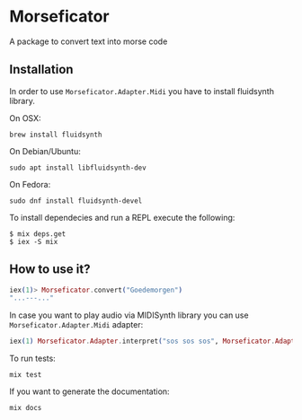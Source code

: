 # Morseficator

A package to convert text into morse code

## Installation

In order to use `Morseficator.Adapter.Midi` you have to install fluidsynth library.

On OSX: 
```
brew install fluidsynth
```

On Debian/Ubuntu:
```
sudo apt install libfluidsynth-dev
```

On Fedora:
```
sudo dnf install fluidsynth-devel
```

To install dependecies and run a REPL execute the following:
```
$ mix deps.get
$ iex -S mix
```
## How to use it?
```elixir
iex(1)> Morseficator.convert("Goedemorgen")       
"...---..."
```

In case you want to play audio via MIDISynth library you can use `Morseficator.Adapter.Midi` adapter:
```elixir
iex(1) Morseficator.Adapter.interpret("sos sos sos", Morseficator.Adapter.Midi)
```

To run tests:
```
mix test
```

If you want to generate the documentation:
```
mix docs
```